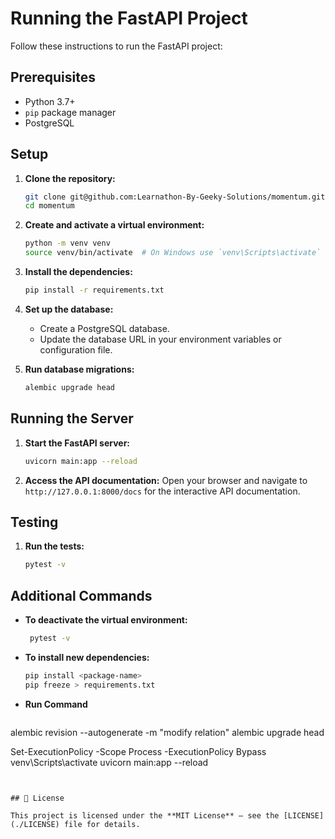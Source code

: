 # Running the FastAPI Project

Follow these instructions to run the FastAPI project:

## Prerequisites

- Python 3.7+
- `pip` package manager
- PostgreSQL

## Setup

1. **Clone the repository:**
    ```bash
    git clone git@github.com:Learnathon-By-Geeky-Solutions/momentum.git
    cd momentum
    ```

2. **Create and activate a virtual environment:**
    ```bash
    python -m venv venv
    source venv/bin/activate  # On Windows use `venv\Scripts\activate`
    ```

3. **Install the dependencies:**
    ```bash
    pip install -r requirements.txt
    ```

4. **Set up the database:**
    - Create a PostgreSQL database.
    - Update the database URL in your environment variables or configuration file.

5. **Run database migrations:**
    ```bash
    alembic upgrade head
    ```

## Running the Server

1. **Start the FastAPI server:**
    ```bash
    uvicorn main:app --reload
    ```

2. **Access the API documentation:**
    Open your browser and navigate to `http://127.0.0.1:8000/docs` for the interactive API documentation.

## Testing

1. **Run the tests:**
    ```bash
    pytest -v 
    ```

## Additional Commands

- **To deactivate the virtual environment:**
  ```bash
   pytest -v
  ```

- **To install new dependencies:**
  ```bash
  pip install <package-name>
  pip freeze > requirements.txt
  ```




- **Run Command**
  ```alembic init alembic
alembic revision --autogenerate -m "modify relation"
alembic upgrade head



Set-ExecutionPolicy -Scope Process -ExecutionPolicy Bypass
venv\Scripts\activate
uvicorn main:app --reload
  ```


## 📄 License

This project is licensed under the **MIT License** – see the [LICENSE](./LICENSE) file for details.